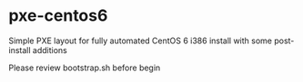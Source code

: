 # pxe-centos6

Simple PXE layout for fully automated CentOS 6 i386 install with some post-install additions

Please review bootstrap.sh before begin
